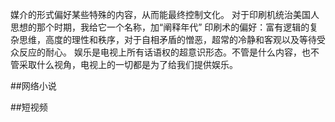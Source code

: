 媒介的形式偏好某些特殊的内容，从而能最终控制文化。
对于印刷机统治美国人思想的那个时期，我给它一个名称，加“阐释年代”
印刷术的偏好：富有逻辑的复杂思维，高度的理性和秩序，对于自相矛盾的憎恶，超常的冷静和客观以及等待受众反应的耐心。
娱乐是电视上所有话语权的超意识形态。不管是什么内容，也不管采取什么视角，电视上的一切都是为了给我们提供娱乐。

##网络小说

##短视频





